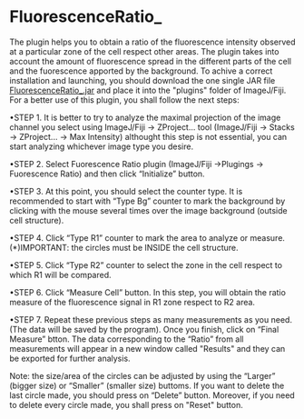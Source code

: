 # FluorescenceRatio_

The plugin helps you to obtain a ratio of the fluorescence intensity observed at a particular zone of the cell respect other areas. The plugin takes into account the amount of fluorescence spread in the different parts of the cell and the fuorescence apported by the background. To achive a correct installation and launching, you should download the one single JAR file [FluorescenceRatio_.jar](https://github.com/anaacayuela/FluorescenceRatio_/releases/download/1.0/FluorescenceRatio_.jar) and place it into the "plugins" folder of ImageJ/Fiji. For a better use of this plugin, you shall follow the next steps:

•STEP 1. It is better to try to analyze the maximal projection of the image channel you select using ImageJ/Fiji -> ZProject... tool (ImageJ/Fiji -> Stacks -> ZProject... -> Max Intensity) althought this step is not essential, you can start analyzing whichever image type you desire. 

•STEP 2. Select Fuorescence Ratio plugin (ImageJ/Fiji ->Plugings -> Fuorescence Ratio) and then click “Initialize” button.

•STEP 3. At this point, you should select the counter type. It is recommended to start with “Type Bg” counter to mark the background by clicking with the mouse several times over the image background (outside cell structure).

•STEP 4. Click “Type R1” counter to mark the area to analyze or measure. (*)IMPORTANT: the circles must be INSIDE the cell structure.

•STEP 5. Click “Type R2” counter to select the zone in the cell respect to which R1 will be compared.

•STEP 6. Click “Measure Cell” button. In this step, you will obtain the ratio measure of the fluorescence signal in R1 zone respect to R2 area.

•STEP 7. Repeat these previous steps as many measurements as you need. (The data will be saved by the program). Once you finish, click on “Final Measure” btton. The data corresponding to the “Ratio” from all measurements will appear in a new window called "Results" and they can be exported for further analysis.


Note: the size/area of the circles can be adjusted by using the “Larger” (bigger size) or “Smaller” (smaller size) buttoms. If you want to delete the last circle made, you should press on “Delete” button. Moreover, if you need to delete every circle made, you shall press on "Reset" button. 


